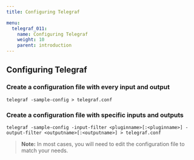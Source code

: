 ```yaml
---
title: Configuring Telegraf

menu:
  telegraf_011:
    name: Configuring Telegraf
    weight: 10
    parent: introduction
---
```


## Configuring Telegraf

### Create a configuration file with every input and output
```
telegraf -sample-config > telegraf.conf
```

### Create a configuration file with specific inputs and outputs
```
telegraf -sample-config -input-filter <pluginname>[:<pluginname>] -output-filter <outputname>[:<outputname>] > telegraf.conf
```

> **Note:** In most cases, you will need to edit the configuration file to match your needs.
